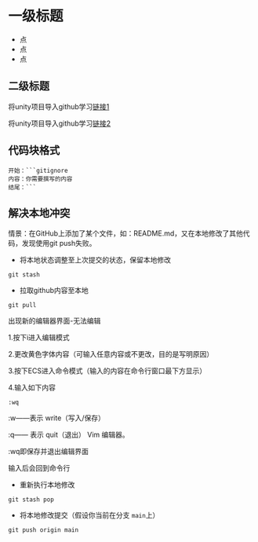 # 一级标题
- 点
- 点
- 点
## 二级标题
将unity项目导入github学习[链接1]

将unity项目导入github学习[链接2]

[链接1]:https://www.bilibili.com/video/BV1DG4y1n7md?spm_id_from=333.788.videopod.sections&vd_source=e63dfb917f28c876d5f81989de3455d8
[链接2]:https://www.bilibili.com/video/BV1id4y1c7AZ?spm_id_from=333.788.videopod.sections&vd_source=e63dfb917f28c876d5f81989de3455d8

## 代码块格式
```gitignore
开始：```gitignore
内容：你需要撰写的内容
结尾：```
```
## 解决本地冲突

情景：在GitHub上添加了某个文件，如：README.md，又在本地修改了其他代码，发现使用git push失败。

- 将本地状态调整至上次提交的状态，保留本地修改

```gitignore
git stash
```

- 拉取github内容至本地

```gitignore
git pull
```

出现新的编辑器界面-无法编辑

1.按下i进入编辑模式

2.更改黄色字体内容（可输入任意内容或不更改，目的是写明原因）

3.按下ECS进入命令模式（输入的内容在命令行窗口最下方显示）

4.输入如下内容
```gitignore
:wq
```
:w——表示 ​​write（写入/保存）

:q—— 表示 ​​quit（退出）​​ Vim 编辑器。

:wq即保存并退出编辑界面

输入后会回到命令行

- 重新执行本地修改

```gitignore
git stash pop
```

- 将本地修改提交（假设你当前在分支 `main`上）

```gitignore
git push origin main
```